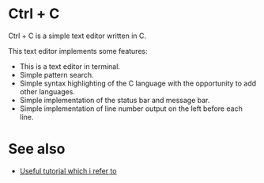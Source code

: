 # Ctrl + C

Ctrl + C is a simple text editor written in C.

This text editor implements some features:

* This is a text editor in terminal.
* Simple pattern search.
* Simple syntax highlighting of the C language with the opportunity to add other languages.
* Simple implementation of the status bar and message bar.
* Simple implementation of line number output on the left before each line.

# See also

* [Useful tutorial which i refer to](https://viewsourcecode.org/snaptoken/kilo/index.html)
